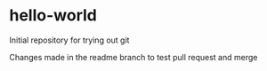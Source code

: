 # hello-world
Initial repository for trying out git

Changes made in the readme branch to test pull request and merge
